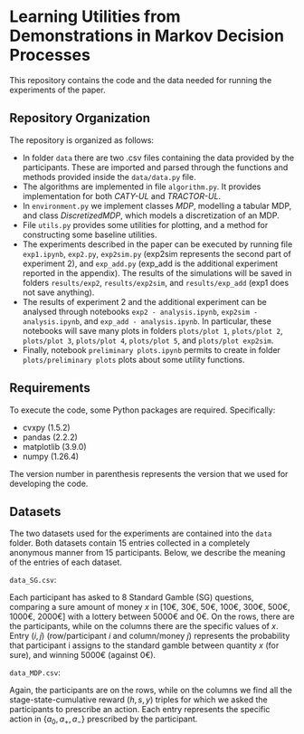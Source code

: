 # Learning Utilities from Demonstrations in Markov Decision Processes

This repository contains the code and the data needed for running the
experiments of the paper.

## Repository Organization

The repository is organized as follows:
- In folder ```data``` there are two .csv files containing the data provided by
  the participants. These are imported and parsed through the functions and
  methods provided inside the ```data/data.py``` file.
- The algorithms are implemented in file ```algorithm.py```. It provides
  implementation for both *CATY-UL* and *TRACTOR-UL*.
- In ```environment.py``` we implement classes *MDP*, modelling a tabular MDP,
  and class *DiscretizedMDP*, which models a discretization of an MDP.
- File ```utils.py``` provides some utilities for plotting, and a method for
  constructing some baseline utilities.
- The experiments described in the paper can be executed by running file
  ```exp1.ipynb```, ```exp2.py```, ```exp2sim.py``` (exp2sim represents the
  second part of experiment 2), and ```exp_add.py``` (exp_add is the additional
  experiment reported in the appendix). The results of the simulations will be
  saved in folders ```results/exp2```,  ```results/exp2sim```, and
  ```results/exp_add``` (exp1 does not save anything).
- The results of experiment 2 and the additional experiment can be analysed
  through notebooks ```exp2 - analysis.ipynb```, ```exp2sim - analysis.ipynb```,
  and ```exp_add - analysis.ipynb```. In particular, these notebooks will
  save many plots in folders ```plots/plot 1```, ```plots/plot 2```,
  ```plots/plot 3```, ```plots/plot 4```, ```plots/plot 5```, and ```plots/plot
  exp2sim```.
- Finally, notebook ```preliminary plots.ipynb``` permits to create in folder
  ```plots/preliminary plots``` plots about some utility functions.

## Requirements

To execute the code, some Python packages are required. Specifically:
- cvxpy (1.5.2)
- pandas (2.2.2)
- matplotlib (3.9.0)
- numpy (1.26.4)

The version number in parenthesis represents the version that we used for
developing the code.

## Datasets

The two datasets used for the experiments are contained into the ```data```
folder. Both datasets contain 15 entries collected in a completely anonymous
manner from 15 participants. Below, we describe the meaning of the entries of
each dataset.

```data_SG.csv```:

Each participant has asked to 8 Standard Gamble (SG) questions, comparing a sure
amount of money $x$ in [10€, 30€, 50€, 100€, 300€, 500€, 1000€, 2000€] with a
lottery between 5000€ and 0€. On the rows, there are the participants, while on
the columns there are the specific values of $x$. Entry $(i,j)$ (row/participant $i$
and column/money $j$) represents the probability that participant i assigns to the
standard gamble between quantity $x$ (for sure), and winning 5000€ (against
0€).

```data_MDP.csv```:

Again, the participants are on the rows, while on the columns we find all the
stage-state-cumulative reward ($h,s,y$) triples for which we asked the
participants to prescribe an action. Each entry represents the specific action
in $\{a_0,a_+,a_-\}$ prescribed by the participant.